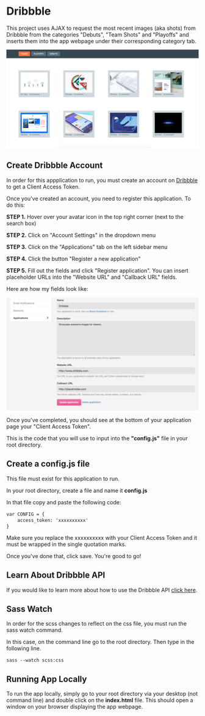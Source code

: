 # Dribbble

This project uses AJAX to request the most recent images (aka shots) from Dribbble from the categories "Debuts", "Team Shots" and "Playoffs" and inserts them into the app webpage under their corresponding category tab.

![dribbbs](https://raw.githubusercontent.com/thaitwo/dribbble/master/assets/dribbbs.png)

## Create Dribbble Account

In order for this appplication to run, you must create an account on [Dribbble](https://dribbble.com/) to get a Client Access Token.

Once you've created an account, you need to register this application. To do this:

**STEP 1.** Hover over your avatar icon in the top right corner (next to the search box)

**STEP 2.** Click on "Account Settings" in the dropdown menu

**STEP 3.** Click on the "Applications" tab on the left sidebar menu

**STEP 4.** Click the button "Register a new application"

**STEP 5.** Fill out the fields and click "Register application". You can insert placeholder URLs into the "Website URL" and "Callback URL" fields.

Here are how my fields look like:

![register-app](https://raw.githubusercontent.com/thaitwo/dribbble/master/assets/dribbble-register-app.png)

Once you've completed, you should see at the bottom of your application page your "Client Access Token".

This is the code that you will use to input into the **"config.js"** file in your root directory.

## Create a config.js file

This file must exist for this application to run.

In your root directory, create a file and name it **config.js**

In that file copy and paste the following code:

```
var CONFIG = {
	access_token: 'xxxxxxxxxx'
}
```

Make sure you replace the xxxxxxxxxx with your Client Access Token and it must be wrapped in the single quotation marks.

Once you've done that, click save. You're good to go!

## Learn About Dribbble API

If you would like to learn more about how to use the Dribbble API [click here](http://developer.dribbble.com/v1/).

## Sass Watch

In order for the scss changes to reflect on the css file, you must run the sass watch command.

In this case, on the command line go to the root directory. Then type in the following line.

```
sass --watch scss:css
```

## Running App Locally

To run the app locally, simply go to your root directory via your desktop (not command line) and double click on the **index.html** file. This should open a window on your browser displaying the app webpage.